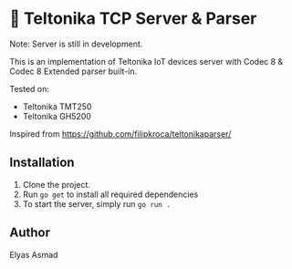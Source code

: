 # 🚧 Teltonika TCP Server & Parser

Note: Server is still in development.

This is an implementation of Teltonika IoT devices server with Codec 8 & Codec 8 Extended parser built-in.

Tested on:
- Teltonika TMT250
- Teltonika GH5200

Inspired from https://github.com/filipkroca/teltonikaparser/

## Installation
1. Clone the project.
2. Run `go get` to install all required dependencies
3. To start the server, simply run `go run .`

## Author
Elyas Asmad
